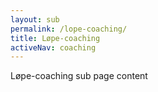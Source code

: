 ```yaml
---
layout: sub
permalink: /lope-coaching/
title: Løpe-coaching
activeNav: coaching
---
```


Løpe-coaching sub page content
